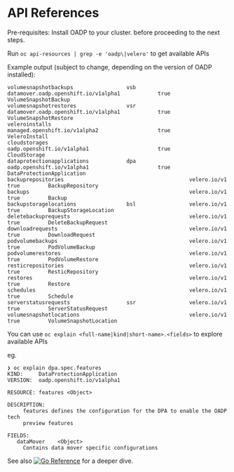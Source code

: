<h1>API References</h1>

Pre-requisites: Install OADP to your cluster. before proceeding to the next steps.

Run `oc api-resources | grep -e 'oadp\|velero'` to get available APIs

Example output (subject to change, depending on the version of OADP installed):
```
volumesnapshotbackups                 vsb                 datamover.oadp.openshift.io/v1alpha1            true         VolumeSnapshotBackup
volumesnapshotrestores                vsr                 datamover.oadp.openshift.io/v1alpha1            true         VolumeSnapshotRestore
veleroinstalls                                            managed.openshift.io/v1alpha2                   true         VeleroInstall
cloudstorages                                             oadp.openshift.io/v1alpha1                      true         CloudStorage
dataprotectionapplications            dpa                 oadp.openshift.io/v1alpha1                      true         DataProtectionApplication
backuprepositories                                        velero.io/v1                                    true         BackupRepository
backups                                                   velero.io/v1                                    true         Backup
backupstoragelocations                bsl                 velero.io/v1                                    true         BackupStorageLocation
deletebackuprequests                                      velero.io/v1                                    true         DeleteBackupRequest
downloadrequests                                          velero.io/v1                                    true         DownloadRequest
podvolumebackups                                          velero.io/v1                                    true         PodVolumeBackup
podvolumerestores                                         velero.io/v1                                    true         PodVolumeRestore
resticrepositories                                        velero.io/v1                                    true         ResticRepository
restores                                                  velero.io/v1                                    true         Restore
schedules                                                 velero.io/v1                                    true         Schedule
serverstatusrequests                  ssr                 velero.io/v1                                    true         ServerStatusRequest
volumesnapshotlocations                                   velero.io/v1                                    true         VolumeSnapshotLocation
```

You can use `oc explain <full-name|kind|short-name>.<fields>` to explore available APIs

eg.
```
❯ oc explain dpa.spec.features
KIND:     DataProtectionApplication
VERSION:  oadp.openshift.io/v1alpha1

RESOURCE: features <Object>

DESCRIPTION:
     features defines the configuration for the DPA to enable the OADP tech
     preview features

FIELDS:
   dataMover	<Object>
     Contains data mover specific configurations
```

See also [![Go Reference](https://pkg.go.dev/badge/github.com/openshift/oadp-operator.svg)](https://pkg.go.dev/github.com/openshift/oadp-operator@master) for a deeper dive.
